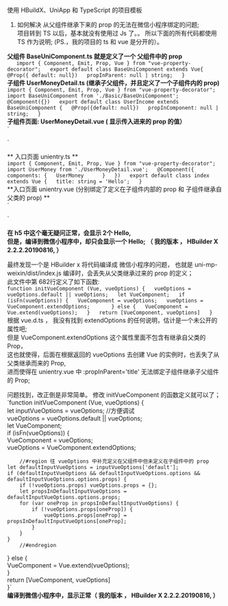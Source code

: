 使用 HBuildX、UniApp 和 TypeScript 的项目模板  
1. 如何解决 从父组件继承下来的 prop 的无法在微信小程序绑定的问题;   
项目转到 TS 以后，基本就没有使用过 Js 了。。 
所以下面的所有代码都使用 TS 作为说明; (PS.，我的项目的 ts 和 vue 是分开的）。  

**父组件 BaseUniComponent.ts  就是定义了一个 父组件中的 prop**  
`  
import { Component, Emit, Prop, Vue } from "vue-property-decorator";  
export default class BaseUniComponent extends Vue{  
	@Prop({ default: null})  
	propInParent: null | string;  
}`  
**子组件 UserMoneyDetail.ts (继承子父组件，并且定义了一个子组件内的 prop)**  
`import { Component, Emit, Prop, Vue } from "vue-property-decorator";  
import BaseUniComponent from './Basic/BaseUniComponent';  
@Component({})  
export default class UserIncome extends BaseUniComponent {  
	@Prop({default: null})  
	propInComponent: null | string;  
}`  
**子组件页面:  UserMoneyDetail.vue ( 显示传入进来的 prop 的值）**  
`<template>  
	<view class="content">  
		<view>propInComponent: {{propInComponent}}</view>  
		<view>propInParent: {{propInParent}}</view>  
	</view>  
</template>  
<script lang="ts" src='./UserMoneyDetail.ts'></script>`  
** 入口页面 unientry.ts **     
`import { Component, Emit, Prop, Vue } from "vue-property-decorator";  
import UserMoney from './UserMoneyDetail.vue';  
@Component({  
	components: {  
		UserMoney	  
	}  
})  
export default class index extends Vue {  
	title: string = 'Hello';  
}`  
**入口页面 unientry.vue (分别绑定了定义在子组件内部的 prop 和 子组件继承自父类的 prop) **  
`<template>  
	<view>  
		<UserMoney :propInComponent='title' :propInParent='title'></UserMoney>  
	</view>  
</template>  
<script lang="ts" src='./unientry.ts'></script>`  

**在 h5 中这个毫无疑问正常，会显示 2个 Hello,**  
**但是，编译到微信小程序中，却只会显示一个 Hello; （ 我的版本 ， HBuilder X  2.2.2.20190816, ）**  

最终发现一个是 HBuilder x 将代码编译成  微信小程序的问题， 
也就是  uni-mp-weixin/dist/index.js 编译时，会丢失从父类继承过来的 prop 的定义；  
此文件中第 682行定义了如下函数:   
`function initVueComponent (Vue, vueOptions) {  
  vueOptions = vueOptions.default || vueOptions;  
  let VueComponent;  
  if (isFn(vueOptions)) {  
    VueComponent = vueOptions;  
    vueOptions = VueComponent.extendOptions;	  
  } else {  
    VueComponent = Vue.extend(vueOptions);  
  }  
  return [VueComponent, vueOptions]  
}`  
根据 vue.d.ts ， 我没有找到 extendOptions 的任何说明，估计是一个未公开的属性吧;  
但是 VueComponent.extendOptions 这个属性里面不包含有继承自父类的 Prop，  
这也就使得，后面在根据返回的 vueOptions 去创建 Vue 的实例时，也丢失了从父类继承而来的 Prop,   
进而使得在 unientry.vue 中    :propInParent='title'  无法绑定子组件继承子父组件的 Prop;  

问题找到，改正倒是非常简单。 修改  initVueComponent 的函数定义就可以了；  
`function initVueComponent (Vue, vueOptions) {  
  let inputVueOptions = vueOptions;  //方便调试  
  vueOptions = vueOptions.default || vueOptions;  
  let VueComponent;  
  if (isFn(vueOptions)) {  
    VueComponent = vueOptions;  
    vueOptions = VueComponent.extendOptions;  

        //#region 往 vueOptions 中补充定义在父组件中但未定义在子组件中的 prop  
	let defaultInputVueOptions = inputVueOptions['default'];  
	if (defaultInputVueOptions && defaultInputVueOptions.options && defaultInputVueOptions.options.props) {  
		if (!vueOptions.props) vueOptions.props = {};  
		let propsInDefaultInputVueOptions = defaultInputVueOptions.options.props;  
		for (var oneProp in propsInDefaultInputVueOptions) {  
			if (!vueOptions.props[oneProp]) {  
				vueOptions.props[oneProp] = propsInDefaultInputVueOptions[oneProp];  
			}  
		}  
	}  
        //#endregion  
  } else {  
    VueComponent = Vue.extend(vueOptions);  
  }  
  return [VueComponent, vueOptions]  
}`  
**编译到微信小程序中，显示正常（ 我的版本 ， HBuilder X  2.2.2.20190816, ）**  

